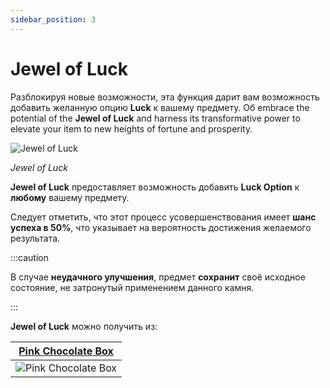 ```yaml
---
sidebar_position: 3
---
```


# Jewel of Luck

Разблокируя новые возможности, эта функция дарит вам возможность добавить желанную опцию **Luck** к вашему предмету. Об embrace the potential of the **Jewel of Luck** and harness its transformative power to elevate your item to new heights of fortune and prosperity.

![Jewel of Luck](/img/items/jewels/custom-orange.png)

_Jewel of Luck_

**Jewel of Luck** предоставляет возможность добавить **Luck Option** к **любому** вашему предмету.

Следует отметить, что этот процесс усовершенствования имеет **шанс успеха в 50%**, что указывает на вероятность достижения желаемого результата.

:::caution

В случае **неудачного улучшения**, предмет **сохранит** своё исходное состояние, не затронутый применением данного камня.

:::

**Jewel of Luck** можно получить из:

|   [Pink Chocolate Box](/items/item-bags/misc/pink-chocolate-box)   |
| :----------------------------------------------------------------: |
| ![Pink Chocolate Box](/img/items/item-bags/pink-chocolate-box.png) |
